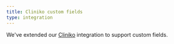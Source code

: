 ```yaml
---
title: Cliniko custom fields
type: integration
---
```


We've extended our [Cliniko](https://www.cliniko.com/) integration to support custom fields.